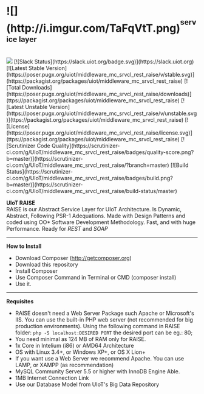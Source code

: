 <h1>![](http://i.imgur.com/TaFqVtT.png)<sup><sup>service layer</sup></sup><sub><sub><sup></h1></sup></sub></sub>
<br>
<a href="https://zenhub.com"><img src="https://raw.githubusercontent.com/ZenHubIO/support/master/zenhub-badge.png"></a> [![Slack Status](https://slack.uiot.org/badge.svg)](https://slack.uiot.org)
[![Latest Stable Version](https://poser.pugx.org/uiot/middleware_mc_srvcl_rest_raise/v/stable.svg)](https://packagist.org/packages/uiot/middleware_mc_srvcl_rest_raise) [![Total Downloads](https://poser.pugx.org/uiot/middleware_mc_srvcl_rest_raise/downloads)](ttps://packagist.org/packages/uiot/middleware_mc_srvcl_rest_raise) [![Latest Unstable Version](https://poser.pugx.org/uiot/middleware_mc_srvcl_rest_raise/v/unstable.svg)](ttps://packagist.org/packages/uiot/middleware_mc_srvcl_rest_raise) [![License](https://poser.pugx.org/uiot/middleware_mc_srvcl_rest_raise/license.svg)](ttps://packagist.org/packages/uiot/middleware_mc_srvcl_rest_raise) [![Scrutinizer Code Quality](https://scrutinizer-ci.com/g/UIoT/middleware_mc_srvcl_rest_raise/badges/quality-score.png?b=master)](https://scrutinizer-ci.com/g/UIoT/middleware_mc_srvcl_rest_raise/?branch=master) [![Build Status](https://scrutinizer-ci.com/g/UIoT/middleware_mc_srvcl_rest_raise/badges/build.png?b=master)](https://scrutinizer-ci.com/g/UIoT/middleware_mc_srvcl_rest_raise/build-status/master)

<b>UIoT RAISE</b><br>
RAISE is our Abstract Service Layer for UIoT Architecture. Is Dynamic, Abstract, Following PSR-1 Adequations. Made with Design Patterns and coded using OO* Software Development Methodology. Fast, and with huge Performance. Ready for <i>REST</i> and <i>SOAP</i>

----------------------------------------------------

<b>How to Install</b><br>
+ Download Composer (http://getcomposer.org)
+ Download this repository
+ Install Composer
+ Use Composer Command in Terminal or CMD (composer install)
+ Use it.

----------------------------------------------------

<b>Requisites</b>
+ RAISE doesn't need a Web Server Package such Apache or Microsoft's IIS. You can use the built-in PHP web server (not recommended for big production environments). Using the following command in RAISE folder: `php -S localhost:DESIRED PORT` the desired port can be eg.: 80;
+ You need minimal as 124 MB of RAM only for RAISE.
+ 1x Core in Intelium (i86) or AMD64 Architecture
+ OS with Linux 3.4+, or Windows XP+, or OS X Lion+
+ If you want use a Web Server we recommend Apache. You can use LAMP, or XAMPP (as recommendation)
+ MySQL Community Server 5.5 or higher with InnoDB Engine Able.
+ 1MB Internet Connection Link
+ Use our Database Model from UIoT's Big Data Repository
